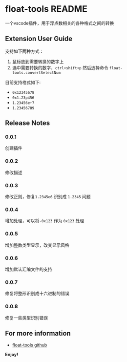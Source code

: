 # float-tools README

一个vscode插件，用于浮点数相关的各种格式之间的转换

## Extension User Guide
支持如下两种方式：
1. 鼠标放到需要转换的数字上
2. 选中需要转换的数字，`ctrl+shift+p` 然后选择命令 `float-tools.convertSelectNum`

目前支持格式如下:

* `0x12345678`
* `0x1.23p456`
* `1.23456e+7`
* `1.23456789`


## Release Notes

### 0.0.1
创建插件

### 0.0.2
修改描述

### 0.0.3
修改正则，修复`1.2345e6` 识别成 `1.2345` 问题

### 0.0.4
增加处理，可以将`-0x123` 作为 `0x123` 处理

### 0.0.5
增加整数类型显示，改变显示风格

### 0.0.6
增加默认汇编文件的支持

### 0.0.7
修复将整形识别成十六进制的错误

### 0.0.8
修复一些类型识别错误

## For more information

* [float-tools github](https://github.com/wjjahah/vscode-float-tools.git)

**Enjoy!**
